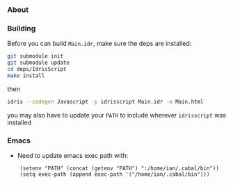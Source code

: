 ### About

### Building

Before you can build `Main.idr`, make sure the deps are installed:
```bash
git submodule init
git submodule update
cd deps/IdrisScript
make install
```
then
```bash
idris --codegen Javascript -p idrisscript Main.idr -o Main.html
```
you may also have to update your `PATH` to include wherever `idrisscript` was installed

### Emacs

* Need to update emacs exec path with:

```elisp
    (setenv "PATH" (concat (getenv "PATH") ":/home/ian/.cabal/bin"))
    (setq exec-path (append exec-path '("/home/ian/.cabal/bin")))
```
